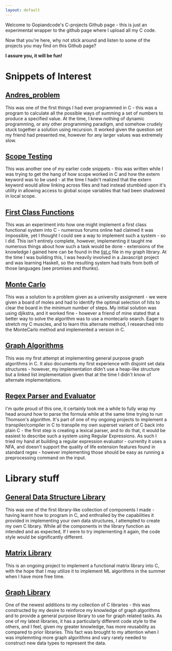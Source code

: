 ```yaml
---
layout: default
---
```


Welcome to Gopiandcode's C-projects Github page - this is just an experimental wrapper to the github page where I upload all my C code.

Now that you're here, why not stick around and listen to some of the projects you may find on this Github page?

**I assure you, it will be fun!**

# Snippets of Interest

## [Andres_problem](https://github.com/Gopiandcode/C-Projects/blob/master/Andres%20problem.c)
This was one of the first things I had ever programmed in C - this was a program to calculate all the possible ways of summing a set of numbers to produce a specified value. At the time, I knew nothing of dynamic programming, or any other programming paradigm, and somehow crudely stuck together a solution using recursion. It worked given the question set my friend had presented me, however for any larger values was extremely slow.

## [Scope Testing](https://github.com/Gopiandcode/C-Projects/blob/master/ScopeofVariableTesting.c)
This was another one of my earlier code snippets - this was written while I was trying to get the hang of how scope worked in C and how the extern keyword was to be used - at the time I hadn't realized that the extern keyword would allow linking across files and had instead stumbled upon it's utility in allowing access to global scope variables that had been shadowed in local scope.

## [First Class Functions](https://github.com/Gopiandcode/C-Projects/blob/master/first_class_functions.c)
This was an experiment into how one might implement a first class functional system into C - numerous forums online had claimed it was impossible, yet I thought I could see a way to implement such a system - so I did. This isn't entirely complete, however, implementing it taught me numerous things about how such a task would be done - extensions of the knowledge I gained here can be found in the [list.c](https://github.com/Gopiandcode/C-Projects/blob/master/GraphUtils/list.c) file in my graph library. At the time I was building this, I was heavily involved in a Javascript project and was learning Haskell, so the resulting system had traits from both of those languages (see promises and thunks).

## [Monte Carlo](https://github.com/Gopiandcode/C-Projects/tree/master/MonteCarloStateSearch) 
This was a solution to a problem given as a university assignment - we were given a board of moles and had to identify the optimal selection of hits to clear the board in the minimum number of steps. My initial solution was using djikstra, and it worked fine - however a friend of mine stated that a better way to solve the algorithm was to use a montecarlo search. Eager to stretch my C muscles, and to learn this alternate method, I researched into the MonteCarlo method and implemented a version in C.

## [Graph Algorithms](https://github.com/Gopiandcode/C-Projects/tree/master/GraphAlgorithms)
This was my first attempt at implementing general purpose graph algorithms in C. It also documents my first experience with disjoint set data structures - however, my implementation didn't use a heap-like structure but a linked list implementation given that at the time I didn't know of alternate implementations.

## [Regex Parser and Evaluator](https://github.com/Gopiandcode/C-Projects/tree/master/FiniteAutomata)
I'm quite proud of this one, it certainly took me a while to fully wrap my head around how to parse the formula while at the same time trying to run Thomson's algorithm. It's part of one of my ongoing projects to implement a transpiler/compiler in C to transpile my own superset variant of C back into plain C - the first step is creating a lexical parser, and to do that, it would be easiest to describe such a system using Regular Expressions. As such I tried my hand at building a regular expression evaluator - currenlty it uses a NFA, and doesn't support the quality of life extension features found in standard regex - however implementing those should be easy as running a preprocessing command on the input.

# Library stuff

## [General Data Structure Library](https://github.com/Gopiandcode/C-Projects/tree/master/GopiandCode_C_Library)
This was one of the first library-like collection of components I made - having learnt how to program in C, and enthralled by the capabilities it provided in implementing your own data structures, I attempted to create my own C library. While all the components in the library function as intended and as expected, If I were to try implementing it again, the code style would be significantly different.


## [Matrix Library](https://github.com/Gopiandcode/C-Projects/tree/master/MatrixProgram)
This is an ongoing project to implement a functional matrix library into C, with the hope that I may utilize it to implement ML algorithms in the summer when I have more free time.

## [Graph Library](https://github.com/Gopiandcode/C-Projects/tree/master/GraphUtils)
One of the newest additions to my collection of C libraries - this was constructed by my desire to reinforce my knowledge of graph algorithms and to provide a general purpose library to use for graph related tasks. As one of my latest libraries, it has a particularly different code style to the others, and I feel, given my greater knowledge, has more reusability as compared to prior libraries. This fact was brought to my attention when I was implemnting more graph algorithms and vary rarely needed to construct new data types to represent the data.



